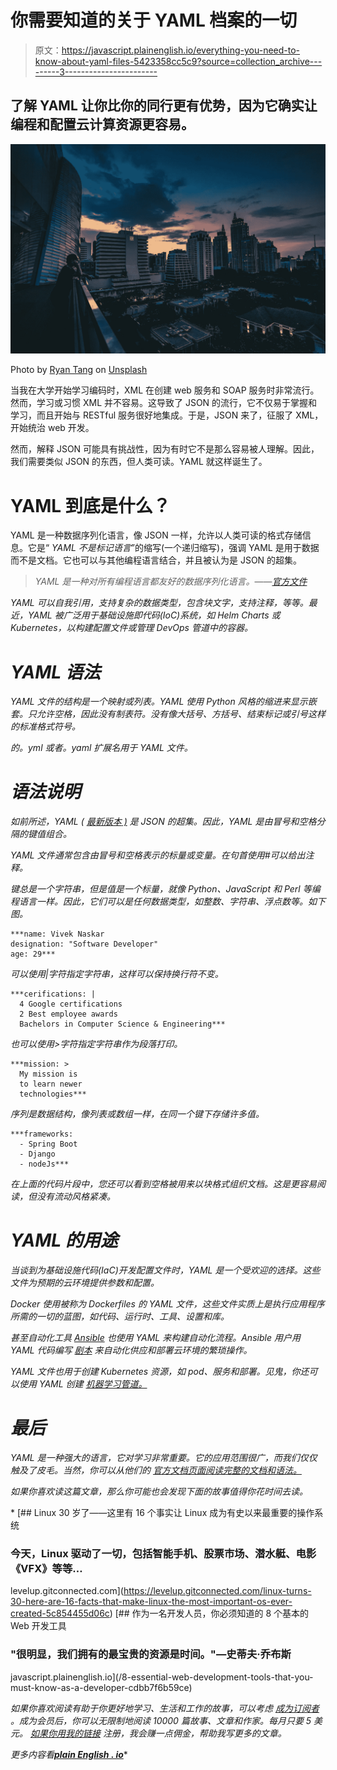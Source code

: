 # 你需要知道的关于 YAML 档案的一切

> 原文：<https://javascript.plainenglish.io/everything-you-need-to-know-about-yaml-files-5423358cc5c9?source=collection_archive---------3----------------------->

## 了解 YAML 让你比你的同行更有优势，因为它确实让编程和配置云计算资源更容易。

![](img/d4c28093e9ff311a0579c3143996c1e7.png)

Photo by [Ryan Tang](https://unsplash.com/@ryz0n?utm_source=unsplash&utm_medium=referral&utm_content=creditCopyText) on [Unsplash](https://unsplash.com/s/photos/infrastructure-cloud?utm_source=unsplash&utm_medium=referral&utm_content=creditCopyText)

当我在大学开始学习编码时，XML 在创建 web 服务和 SOAP 服务时非常流行。然而，学习或习惯 XML 并不容易。这导致了 JSON 的流行，它不仅易于掌握和学习，而且开始与 RESTful 服务很好地集成。于是，JSON 来了，征服了 XML，开始统治 web 开发。

然而，解释 JSON 可能具有挑战性，因为有时它不是那么容易被人理解。因此，我们需要类似 JSON 的东西，但人类可读。YAML 就这样诞生了。

# YAML 到底是什么？

YAML 是一种数据序列化语言，像 JSON 一样，允许以人类可读的格式存储信息。它是“ *YAML 不是标记语言*”的缩写(一个递归缩写)，强调 YAML 是用于数据而不是文档。它也可以与其他编程语言结合，并且被认为是 JSON 的超集。

> *YAML 是一种对所有编程语言都友好的数据序列化语言。*——*[官方文件](https://yaml.org/)*

*YAML 可以自我引用，支持复杂的数据类型，包含块文字，支持注释，等等。最近，YAML 被广泛用于基础设施即代码(IoC)系统，如 Helm Charts 或 Kubernetes，以构建配置文件或管理 DevOps 管道中的容器。*

# *YAML 语法*

*YAML 文件的结构是一个映射或列表。YAML 使用 Python 风格的缩进来显示嵌套。只允许空格，因此没有制表符。没有像大括号、方括号、结束标记或引号这样的标准格式符号。*

*的。yml 或者。yaml 扩展名用于 YAML 文件。*

# *语法说明*

*如前所述，YAML ( [*最新版本* )](https://yaml.org/) 是 JSON 的超集。因此，YAML 是由冒号和空格分隔的键值组合。*

*YAML 文件通常包含由冒号和空格表示的标量或变量。在句首使用#可以给出注释。*

*键总是一个字符串，但是值是一个标量，就像 Python、JavaScript 和 Perl 等编程语言一样。因此，它们可以是任何数据类型，如整数、字符串、浮点数等。如下图。*

```
***name: Vivek Naskar
designation: "Software Developer"
age: 29***
```

*可以使用|字符指定字符串，这样可以保持换行符不变。*

```
***cerifications: | 
  4 Google certifications 
  2 Best employee awards 
  Bachelors in Computer Science & Engineering***
```

*也可以使用>字符指定字符串作为段落打印。*

```
***mission: >
  My mission is
  to learn newer
  technologies***
```

*序列是数据结构，像列表或数组一样，在同一个键下存储许多值。*

```
***frameworks:
  - Spring Boot
  - Django
  - nodeJs***
```

*在上面的代码片段中，您还可以看到空格被用来以块格式组织文档。这是更容易阅读，但没有流动风格紧凑。*

# *YAML 的用途*

*当谈到为基础设施代码(IaC)开发配置文件时，YAML 是一个受欢迎的选择。这些文件为预期的云环境提供参数和配置。*

*Docker 使用被称为 Dockerfiles 的 YAML 文件，这些文件实质上是执行应用程序所需的一切的蓝图，如代码、运行时、工具、设置和库。*

*甚至自动化工具 [*Ansible*](https://www.ansible.com/) 也使用 YAML 来构建自动化流程。Ansible 用户用 YAML 代码编写 [*剧本*](https://www.redhat.com/en/topics/automation/what-is-an-ansible-playbook) 来自动化供应和部署云环境的繁琐操作。*

*YAML 文件也用于创建 Kubernetes 资源，如 pod、服务和部署。见鬼，你还可以使用 YAML 创建 [*机器学习管道。*](https://docs.microsoft.com/en-us/azure/machine-learning/reference-pipeline-yaml)*

# *最后*

*YAML 是一种强大的语言，它对学习非常重要。它的应用范围很广，而我们仅仅触及了皮毛。当然，你可以从他们的 [*官方文档页面阅读完整的文档和语法。*](https://yaml.org/spec/1.2.2/)*

*如果你喜欢读这篇文章，那么你可能也会发现下面的故事值得你花时间去读。*

*[](https://levelup.gitconnected.com/linux-turns-30-here-are-16-facts-that-make-linux-the-most-important-os-ever-created-5c854455d06c) [## Linux 30 岁了——这里有 16 个事实让 Linux 成为有史以来最重要的操作系统

### 今天，Linux 驱动了一切，包括智能手机、股票市场、潜水艇、电影《VFX》等等…

levelup.gitconnected.com](https://levelup.gitconnected.com/linux-turns-30-here-are-16-facts-that-make-linux-the-most-important-os-ever-created-5c854455d06c) [](/8-essential-web-development-tools-that-you-must-know-as-a-developer-cdbb7f6b59ce) [## 作为一名开发人员，你必须知道的 8 个基本的 Web 开发工具

### "很明显，我们拥有的最宝贵的资源是时间。"—史蒂夫·乔布斯

javascript.plainenglish.io](/8-essential-web-development-tools-that-you-must-know-as-a-developer-cdbb7f6b59ce) 

*如果你喜欢阅读有助于你更好地学习、生活和工作的故事，可以考虑* [*成为订阅者*](https://viveknaskar.medium.com/subscribe) *。成为会员后，你可以无限制地阅读 10000 篇故事、文章和作家。每月只要 5 美元。* [*如果你用我的链接*](https://viveknaskar.medium.com/membership) *注册，我会赚一点佣金，帮助我写更多的文章。*

*更多内容看*[***plain English . io***](http://plainenglish.io/)*